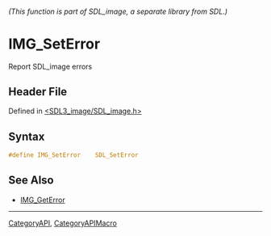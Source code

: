 ###### (This function is part of SDL_image, a separate library from SDL.)
# IMG_SetError

Report SDL_image errors

## Header File

Defined in [<SDL3_image/SDL_image.h>](https://github.com/libsdl-org/SDL_image/blob/main/include/SDL3_image/SDL_image.h)

## Syntax

```c
#define IMG_SetError    SDL_SetError
```

## See Also

- [IMG_GetError](IMG_GetError)

----
[CategoryAPI](CategoryAPI), [CategoryAPIMacro](CategoryAPIMacro)

